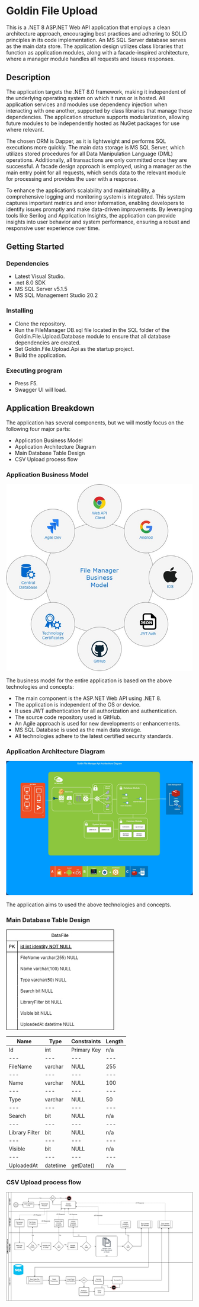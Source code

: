 # Goldin File Upload

This is a .NET 8 ASP.NET Web API application that employs a clean architecture approach, encouraging best practices and adhering to SOLID principles in its code implementation. An MS SQL Server database serves as the main data store. The application design utilizes class libraries that function as application modules, along with a facade-inspired architecture, where a manager module handles all requests and issues responses.

## Description

The application targets the .NET 8.0 framework, making it independent of the underlying operating system on which it runs or is hosted. All application services and modules use dependency injection when interacting with one another, supported by class libraries that manage these dependencies. The application structure supports modularization, allowing future modules to be independently hosted as NuGet packages for use where relevant.

The chosen ORM is Dapper, as it is lightweight and performs SQL executions more quickly. The main data storage is MS SQL Server, which utilizes stored procedures for all Data Manipulation Language (DML) operations. Additionally, all transactions are only committed once they are successful. A facade design approach is employed, using a manager as the main entry point for all requests, which sends data to the relevant module for processing and provides the user with a response.

To enhance the application’s scalability and maintainability, a comprehensive logging and monitoring system is integrated. This system captures important metrics and error information, enabling developers to identify issues promptly and make data-driven improvements. By leveraging tools like Serilog and Application Insights, the application can provide insights into user behavior and system performance, ensuring a robust and responsive user experience over time.

## Getting Started

### Dependencies

* Latest Visual Studio.
* .net 8.0 SDK
* MS SQL Server v5.1.5
* MS SQL Management Studio 20.2

### Installing

* Clone the repository.
* Run the FileManager DB.sql file located in the SQL folder of the Goldin.File.Upload.Database module to ensure that all database dependencies are created.
* Set Goldin.File.Upload.Api as the startup project.
* Build the application.

### Executing program

* Press F5.
* Swagger UI will load.

## Application Breakdown

The application has several components, but we will mostly focus on the following four major parts:

* Application Business Model
* Application Architecture Diagram
* Main Database Table Design
* CSV Upload process flow

### Application Business Model

![alt text](https://github.com/Goldin123/Goldin.File.Upload/blob/45a2bf215c66f7829fe3b95f3ad0ae80321608b5/Goldin.File.Upload.Common/Images/FileManagerBusinessModel.jpg?raw=true)

The business model for the entire application is based on the above technologies and concepts:

* The main component is the ASP.NET Web API using .NET 8.
* The application is independent of the OS or device.
* It uses JWT authentication for all authorization and authentication.
* The source code repository used is GitHub.
* An Agile approach is used for new developments or enhancements.
* MS SQL Database is used as the main data storage.
* All technologies adhere to the latest certified security standards.

### Application Architecture Diagram

![alt text](https://github.com/Goldin123/Goldin.File.Upload/blob/45a2bf215c66f7829fe3b95f3ad0ae80321608b5/Goldin.File.Upload.Common/Images/FileManagerArchitechtureDiagram.jpg?raw=true)

The application aims to used the above technologies and concepts.

### Main Database Table Design

![alt text](https://github.com/Goldin123/Goldin.File.Upload/blob/45a2bf215c66f7829fe3b95f3ad0ae80321608b5/Goldin.File.Upload.Common/Images/DataFileDatabaseEntities.jpg?raw=true)

Name | Type | Constraints | Length
--- | --- | --- | ---
Id | int | Primary Key | n/a
--- | --- | --- | ---
FileName | varchar | NULL | 255
--- | --- | --- | ---
Name | varchar | NULL | 100
--- | --- | --- | ---
Type | varchar | NULL | 50
--- | --- | --- | ---
Search | bit | NULL | n/a
--- | --- | --- | ---
Library Filter | bit | NULL | n/a
--- | --- | --- | ---
Visible | bit | NULL | n/a
--- | --- | --- | ---
UploadedAt | datetime | getDate() | n/a

### CSV Upload process flow

![alt text](https://github.com/Goldin123/Goldin.File.Upload/blob/45a2bf215c66f7829fe3b95f3ad0ae80321608b5/Goldin.File.Upload.Common/Images/UploadCSVFileWorkflow.jpg?raw=true)

